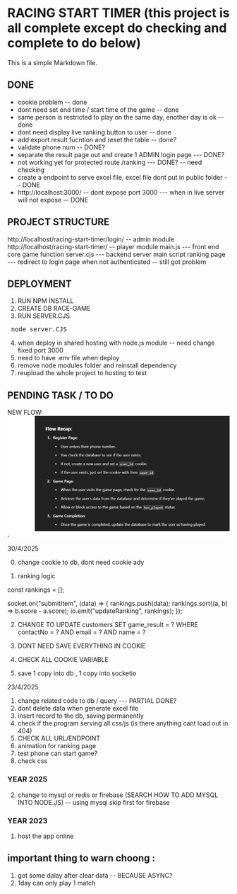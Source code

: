 # RACING START TIMER (this project is all complete except do checking and complete to do below)

This is a simple Markdown file.

## DONE

- cookie problem -- done
- dont need set end time / start time of the game -- done
- same person is restricted to play on the same day, enother day is ok -- done
- dont need display live ranking button to user -- done
- add export result fucntion and reset the table -- done?
- validate phone num -- DONE?
- separate the result page out and create 1 ADMIN login page --- DONE?
- not working yet for protected route /ranking --- DONE? -- need checking
- create a endpoint to serve excel file, excel file dont put in public folder -- DONE
- http://localhost:3000/ -- dont expose port 3000 --- when in live server will not expose -- DONE

## PROJECT STRUCTURE

http://localhost/racing-start-timer/login/ -- admin module
http://localhost/racing-start-timer/ -- player module
main.js --- front end core game function
server.cjs --- backend server main script
ranking page --- redirect to login page when not authenticated -- still got problem

## DEPLOYMENT

1. RUN NPM INSTALL
2. CREATE DB RACE-GAME
3. RUN SERVER.CJS
<pre> node server.CJS </pre>
4. when deploy in shared hosting with node.js module -- need change fixed port 3000
5. need to have .env file when deploy
6. remove node modules folder and reinstall dependency
7. reupload the whole project to hosting to test

## PENDING TASK / TO DO

NEW FLOW:
![alt text](image.png)

30/4/2025

0. change cookie to db, dont need cookie ady

1. ranking logic

const rankings = [];

socket.on("submitItem", (data) => {
rankings.push(data);
rankings.sort((a, b) => b.score - a.score);
io.emit("updateRanking", rankings);
});

2. CHANGE TO UPDATE customers SET game_result = ? WHERE contactNo = ? AND email = ? AND name = ?

3. DONT NEED SAVE EVERYTHING IN COOKIE

4. CHECK ALL COOKIE VARIABLE

5. save 1 copy into db , 1 copy into socketio

23/4/2025

1. change related code to db / query --- PARTIAL DONE?
2. dont delete data when generate excel file
3. insert record to the db, saving permanently
4. check if the program serving all css/js (is there anything cant load out in 404)
5. CHECK ALL URL/ENDPOINT
6. animation for ranking page
7. test phone can start game?
8. check css

### YEAR 2025

2. change to mysql or redis or firebase (SEARCH HOW TO ADD MYSQL INTO NODE.JS) -- using mysql skip first for firebase

### YEAR 2023

1. host the app online

## important thing to warn choong :

1. got some dalay after clear data -- BECAUSE ASYNC?
2. 1day can only play 1 match
